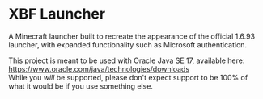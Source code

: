 # XBF Launcher
A Minecraft launcher built to recreate the appearance of the official 1.6.93 launcher,
with expanded functionality such as Microsoft authentication.

This project is meant to be used with Oracle Java SE 17, available here:
https://www.oracle.com/java/technologies/downloads
<br>
While you *will* be supported, please don't expect
support to be 100% of what it would be if you use something else.
